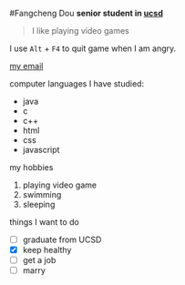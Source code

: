 #Fangcheng Dou
**senior student in [ucsd](https://ucsd.edu/)**
>I like playing video games

I use `Alt` + `F4` to quit game when I am angry.

[my email](email.md)

computer languages I have studied:
- java
- c
- c++
- html
- css
- javascript

my hobbies
1. playing video game
2. swimming
3. sleeping

things I want to do
- [ ] graduate from UCSD
- [X] keep healthy
- [ ] get a job
- [ ] marry